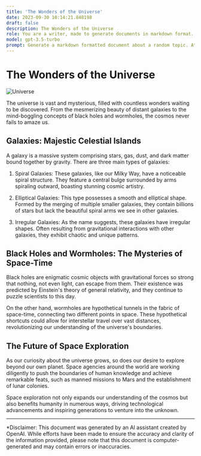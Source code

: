 ```yaml
---
title: 'The Wonders of the Universe'
date: 2023-09-30 10:14:21.848198
draft: false
description: The Wonders of the Universe
role: You are a writer, made to generate documents in markdown format. It is very important that all of the documents you generate are in valid markdown format.
model: gpt-3.5-turbo
prompt: Generate a markdown formatted document about a random topic. At the bottom, include a disclaimer explaining that the document was generated by you. The first line of the document should be the title. Make sure that the entire document is in proper markdown format, using a mix of various tags to make the document visually appealing.
---
```


# The Wonders of the Universe

![Universe](https://images.unsplash.com/photo-1560807707-d1edd0484bf7)

The universe is vast and mysterious, filled with countless wonders waiting to be discovered. From the mesmerizing beauty of distant galaxies to the mind-boggling concepts of black holes and wormholes, the cosmos never fails to amaze us.

## Galaxies: Majestic Celestial Islands

A galaxy is a massive system comprising stars, gas, dust, and dark matter bound together by gravity. There are three main types of galaxies:

1. Spiral Galaxies: These galaxies, like our Milky Way, have a noticeable spiral structure. They feature a central bulge surrounded by arms spiraling outward, boasting stunning cosmic artistry.

2. Elliptical Galaxies: This type possesses a smooth and elliptical shape. Formed by the merging of multiple smaller galaxies, they contain billions of stars but lack the beautiful spiral arms we see in other galaxies.

3. Irregular Galaxies: As the name suggests, these galaxies have irregular shapes. Often resulting from gravitational interactions with other galaxies, they exhibit chaotic and unique patterns.

## Black Holes and Wormholes: The Mysteries of Space-Time

Black holes are enigmatic cosmic objects with gravitational forces so strong that nothing, not even light, can escape from them. Their existence was predicted by Einstein's theory of general relativity, and they continue to puzzle scientists to this day.

On the other hand, wormholes are hypothetical tunnels in the fabric of space-time, connecting two different points in space. These hypothetical shortcuts could allow for interstellar travel over vast distances, revolutionizing our understanding of the universe's boundaries.

## The Future of Space Exploration

As our curiosity about the universe grows, so does our desire to explore beyond our own planet. Space agencies around the world are working diligently to push the boundaries of human knowledge and achieve remarkable feats, such as manned missions to Mars and the establishment of lunar colonies.

Space exploration not only expands our understanding of the cosmos but also benefits humanity in numerous ways, driving technological advancements and inspiring generations to venture into the unknown.

---

*Disclaimer: This document was generated by an AI assistant created by OpenAI. While efforts have been made to ensure the accuracy and clarity of the information provided, please note that this document is computer-generated and may contain errors or inaccuracies.